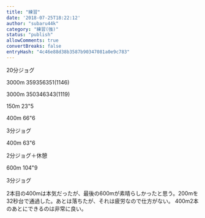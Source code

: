 ```yaml
---
title: "練習"
date: '2018-07-25T18:22:12'
author: "subaru44k"
category: "練習(強)"
status: "publish"
allowComments: true
convertBreaks: false
entryHash: "4c46e88d38b3587b90347081a0e9c783"
---
```

20分ジョグ

3000m
359356351(1146)

3000m
350346343(1119)

150m
23"5

400m
66"6

3分ジョグ

400m
63"6

2分ジョグ＋休憩

600m
104"9

3分ジョグ

2本目の400mは本気だったが、最後の600mが素晴らしかったと思う。200mを32秒台で通過した。あとは落ちたが、それは疲労なので仕方がない。
400m2本のあとにできるのは非常に良い。
